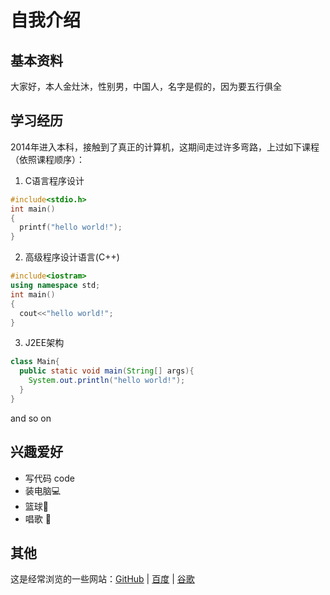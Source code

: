 # 自我介绍
## 基本资料
大家好，本人金灶沐，性别男，中国人，名字是假的，因为要五行俱全
## 学习经历
2014年进入本科，接触到了真正的计算机，这期间走过许多弯路，上过如下课程（依照课程顺序）：
1. C语言程序设计
```c
#include<stdio.h>
int main()
{
  printf("hello world!");
}
```
2. 高级程序设计语言(C++)
```c++
#include<iostram>
using namespace std;
int main()
{
  cout<<"hello world!";
}
```
3. J2EE架构
```java
class Main{
  public static void main(String[] args){
    System.out.println("hello world!");
  }
}
```
and so on
## 兴趣爱好
* 写代码 code
* 装电脑💻
* 篮球🏀
* 唱歌 🎵
## 其他
这是经常浏览的一些网站：[GitHub](https://github.com/) | [百度](https://www.baidu.com) | [谷歌](https://www.google.com)
